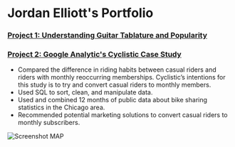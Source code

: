 # Jordan Elliott's Portfolio


### [Project 1: Understanding Guitar Tablature and Popularity](https://github.com/jordan-elliott21/Guitar_Tablature_Project/blob/main/Guitar%20Spotify%20Project.ipynb)


### [Project 2: Google Analytic's Cyclistic Case Study](https://github.com/jordan-elliott21/Cyclistic-Case-Study/blob/main/README.md)
- Compared the difference in riding habits between casual riders and riders with monthly reoccurring memberships. Cyclistic’s intentions for this study is to try and convert casual riders to monthly members.
- Used SQL to sort, clean, and manipulate data.
- Used and combined 12 months of public data about bike sharing statistics in the Chicago area.
- Recommended potential marketing solutions to convert casual riders to monthly subscribers.

![Screenshot MAP](https://user-images.githubusercontent.com/99245093/152954776-9fe0023c-8275-491c-a910-77dec63d276a.png)
